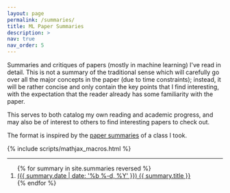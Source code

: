 ```yaml
---
layout: page
permalink: /summaries/
title: ML Paper Summaries
description: >
nav: true
nav_order: 5
---
```


Summaries and critiques of papers (mostly in machine learning) I've read in detail. This is not a summary of
the traditional sense which will carefully go over all the major concepts in the
paper (due to time constraints); instead, it will be rather concise and only
contain the key points that I find interesting, with the expectation that the
reader already has some familiarity with the paper.

This serves to both catalog my own reading and academic progress, and may also
be of interest to others to find interesting papers to check out.

The format is inspired by the <a href="https://www.cs.cmu.edu/~15712/summaries.html">paper summaries</a> of a class I took.

{% include scripts/mathjax_macros.html %}

---

<ol>
    {% for summary in site.summaries reversed %}
    <li>
        <a href="{{ summary.url | relative_url }}">
            ({{ summary.date | date: '%b %-d, %Y' }})
            {{ summary.title }}
        </a>
    </li>
    {% endfor %}
</ol>
